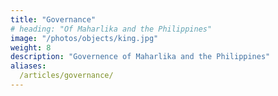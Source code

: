 ```yaml
---
title: "Governance"
# heading: "Of Maharlika and the Philippines"
image: "/photos/objects/king.jpg"
weight: 8
description: "Governence of Maharlika and the Philippines"
aliases:
  /articles/governance/
---
```

